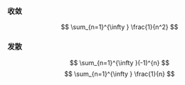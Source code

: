 

### 收敛
$$
\sum_{n=1}^{\infty } \frac{1}{n^2}
$$


### 发散
$$
\sum_{n=1}^{\infty }(-1)^{n} 
$$
$$
\sum_{n=1}^{\infty } \frac{1}{n}
$$

